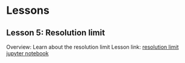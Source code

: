 # Lessons

## Lesson 5: Resolution limit
Overview: Learn about the resolution limit
Lesson link: [resolution limit jupyter notebook](resolution_limit/resolution_limit.ipynb)
